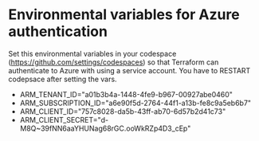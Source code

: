# Environmental variables for Azure authentication

Set this environmental variables in your codespace (https://github.com/settings/codespaces) so that Terraform can authenticate to Azure with using a service account. You have to RESTART codepsace after setting the vars.

- ARM_TENANT_ID="a01b3b4a-1448-4fe9-b967-00927abe0460"
- ARM_SUBSCRIPTION_ID="a6e90f5d-2764-44f1-a13b-fe8c9a5eb6b7"
- ARM_CLIENT_ID="757c8028-da5b-43ff-ab70-6d57b2d41c73"
- ARM_CLIENT_SECRET="d-M8Q~39fNN6aaYHUNag68rGC.ooWkRZp4D3_cEp"



